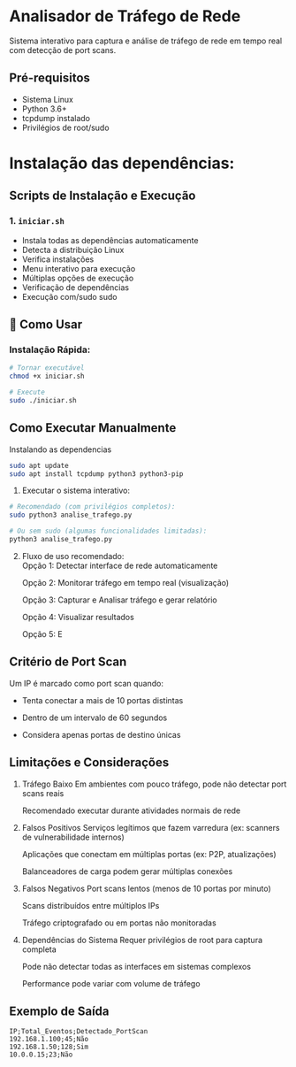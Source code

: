 # Analisador de Tráfego de Rede

Sistema interativo para captura e análise de tráfego de rede em tempo real com detecção de port scans.

## Pré-requisitos

- Sistema Linux
- Python 3.6+
- tcpdump instalado
- Privilégios de root/sudo

# Instalação das dependências:

## Scripts de Instalação e Execução

### 1. `iniciar.sh`

- Instala todas as dependências automaticamente
- Detecta a distribuição Linux
- Verifica instalações
- Menu interativo para execução
- Múltiplas opções de execução
- Verificação de dependências
- Execução com/sudo sudo

## 🚀 Como Usar

### Instalação Rápida:

```bash
# Tornar executável
chmod +x iniciar.sh

# Execute
sudo ./iniciar.sh
```

## Como Executar Manualmente

Instalando as dependencias

```bash
sudo apt update
sudo apt install tcpdump python3 python3-pip
```

1. Executar o sistema interativo:

```bash
# Recomendado (com privilégios completos):
sudo python3 analise_trafego.py

# Ou sem sudo (algumas funcionalidades limitadas):
python3 analise_trafego.py
```

2. Fluxo de uso recomendado:  
   Opção 1: Detectar interface de rede automaticamente

   Opção 2: Monitorar tráfego em tempo real (visualização)

   Opção 3: Capturar e Analisar tráfego e gerar relatório

   Opção 4: Visualizar resultados

   Opção 5: E

## Critério de Port Scan

Um IP é marcado como port scan quando:

- Tenta conectar a mais de 10 portas distintas

- Dentro de um intervalo de 60 segundos

- Considera apenas portas de destino únicas

## Limitações e Considerações

1. Tráfego Baixo
   Em ambientes com pouco tráfego, pode não detectar port scans reais

   Recomendado executar durante atividades normais de rede

2. Falsos Positivos
   Serviços legítimos que fazem varredura (ex: scanners de vulnerabilidade internos)

   Aplicações que conectam em múltiplas portas (ex: P2P, atualizações)

   Balanceadores de carga podem gerar múltiplas conexões

3. Falsos Negativos
   Port scans lentos (menos de 10 portas por minuto)

   Scans distribuídos entre múltiplos IPs

   Tráfego criptografado ou em portas não monitoradas

4. Dependências do Sistema
   Requer privilégios de root para captura completa

   Pode não detectar todas as interfaces em sistemas complexos

   Performance pode variar com volume de tráfego

## Exemplo de Saída

```csv
IP;Total_Eventos;Detectado_PortScan
192.168.1.100;45;Não
192.168.1.50;128;Sim
10.0.0.15;23;Não
```
